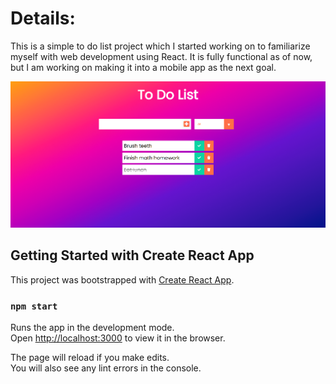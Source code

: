 # Details:
This is a simple to do list project which I started working on to familiarize myself with web development using React. It is fully functional as of now, but I am working on making it into a mobile app as the next goal.

![todo list](img.PNG)




## Getting Started with Create React App

This project was bootstrapped with [Create React App](https://github.com/facebook/create-react-app).

### `npm start`

Runs the app in the development mode.\
Open [http://localhost:3000](http://localhost:3000) to view it in the browser.

The page will reload if you make edits.\
You will also see any lint errors in the console.
